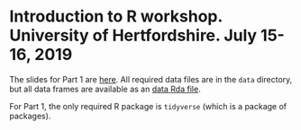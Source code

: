 # Introduction to R workshop. University of Hertfordshire. July 15-16, 2019

The slides for Part 1 are [here](R-workshop-part-1.pdf). All required data files are in the `data` directory, but all data frames are available as an [data Rda file](data/workshop_data.Rda).

For Part 1, the only required R package is `tidyverse` (which is a package of packages).